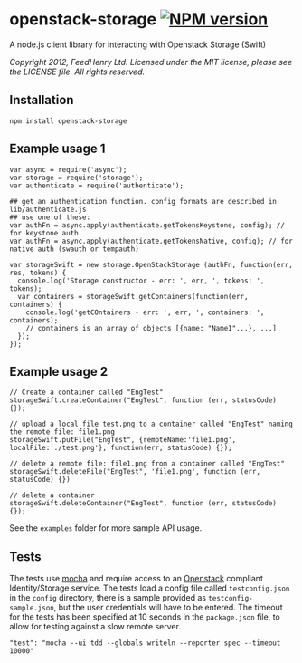 # openstack-storage [![NPM version](https://badge.fury.io/js/openstack-storage.png)](http://badge.fury.io/js/openstack-storage)
A node.js client library for interacting with Openstack Storage (Swift)

_Copyright 2012, FeedHenry Ltd. Licensed under the
MIT license, please see the LICENSE file.  All rights reserved._

## Installation
    npm install openstack-storage

## Example usage 1
    var async = require('async');
    var storage = require('storage');
    var authenticate = require('authenticate');
    
    ## get an authentication function. config formats are described in lib/authenticate.js
    ## use one of these:
    var authFn = async.apply(authenticate.getTokensKeystone, config); // for keystone auth
    var authFn = async.apply(authenticate.getTokensNative, config); // for native auth (swauth or tempauth)

    var storageSwift = new storage.OpenStackStorage (authFn, function(err, res, tokens) {
      console.log('Storage constructor - err: ', err, ', tokens: ', tokens);
      var containers = storageSwift.getContainers(function(err, containers) {
        console.log('getCOntainers - err: ', err, ', containers: ', containers);
        // containers is an array of objects [{name: "Name1"...}, ...]
      });
    });

## Example usage 2
    // Create a container called "EngTest"
    storageSwift.createContainer("EngTest", function (err, statusCode) {});
    
    // upload a local file test.png to a container called "EngTest" naming the remote file: file1.png 
    storageSwift.putFile("EngTest", {remoteName:'file1.png', localFile:'./test.png'}, function(err, statusCode) {});
    
    // delete a remote file: file1.png from a container called "EngTest"
    storageSwift.deleteFile("EngTest", 'file1.png', function (err, statusCode) {})
    
    // delete a container
    storageSwift.deleteContainer("EngTest", function (err, statusCode) {});

See the `examples` folder for more sample API usage.

## Tests
The tests use [mocha](http://visionmedia.github.com/mocha/) and require access to an [Openstack](http://openstack.org) compliant Identity/Storage service.  The tests load a config file called `testconfig.json` in the `config` directory, there is a sample provided as `testconfig-sample.json`, but the user credentials will have to be entered.
The timeout for the tests has been specified at 10 seconds in the `package.json` file, to allow for testing against a slow remote server.

    "test": "mocha --ui tdd --globals writeln --reporter spec --timeout 10000"


